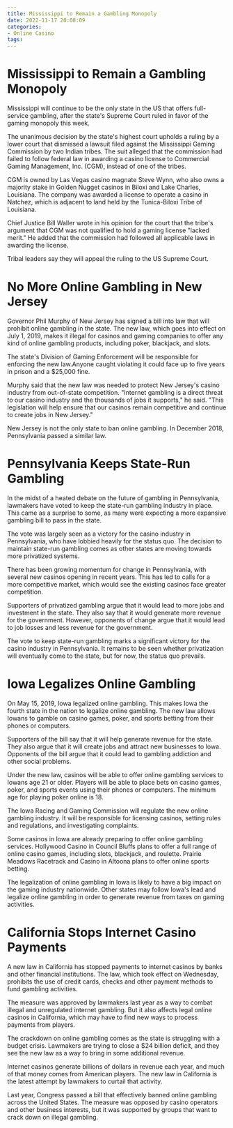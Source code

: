 ```yaml
---
title: Mississippi to Remain a Gambling Monopoly
date: 2022-11-17 20:08:09
categories:
- Online Casino
tags:
---
```



#  Mississippi to Remain a Gambling Monopoly

Mississippi will continue to be the only state in the US that offers full-service gambling, after the state's Supreme Court ruled in favor of the gaming monopoly this week.

The unanimous decision by the state's highest court upholds a ruling by a lower court that dismissed a lawsuit filed against the Mississippi Gaming Commission by two Indian tribes. The suit alleged that the commission had failed to follow federal law in awarding a casino license to Commercial Gaming Management, Inc. (CGM), instead of one of the tribes.

CGM is owned by Las Vegas casino magnate Steve Wynn, who also owns a majority stake in Golden Nugget casinos in Biloxi and Lake Charles, Louisiana. The company was awarded a license to operate a casino in Natchez, which is adjacent to land held by the Tunica-Biloxi Tribe of Louisiana.

Chief Justice Bill Waller wrote in his opinion for the court that the tribe's argument that CGM was not qualified to hold a gaming license "lacked merit." He added that the commission had followed all applicable laws in awarding the license.

Tribal leaders say they will appeal the ruling to the US Supreme Court.

#  No More Online Gambling in New Jersey

Governor Phil Murphy of New Jersey has signed a bill into law that will prohibit online gambling in the state. The new law, which goes into effect on July 1, 2019, makes it illegal for casinos and gaming companies to offer any kind of online gambling products, including poker, blackjack, and slots.

The state's Division of Gaming Enforcement will be responsible for enforcing the new law.Anyone caught violating it could face up to five years in prison and a $25,000 fine.

 Murphy said that the new law was needed to protect New Jersey's casino industry from out-of-state competition. "Internet gambling is a direct threat to our casino industry and the thousands of jobs it supports," he said. "This legislation will help ensure that our casinos remain competitive and continue to create jobs in New Jersey."

New Jersey is not the only state to ban online gambling. In December 2018, Pennsylvania passed a similar law.

#  Pennsylvania Keeps State-Run Gambling

In the midst of a heated debate on the future of gambling in Pennsylvania, lawmakers have voted to keep the state-run gambling industry in place. This came as a surprise to some, as many were expecting a more expansive gambling bill to pass in the state.

The vote was largely seen as a victory for the casino industry in Pennsylvania, who have lobbied heavily for the status quo. The decision to maintain state-run gambling comes as other states are moving towards more privatized systems.

There has been growing momentum for change in Pennsylvania, with several new casinos opening in recent years. This has led to calls for a more competitive market, which would see the existing casinos face greater competition.

Supporters of privatized gambling argue that it would lead to more jobs and investment in the state. They also say that it would generate more revenue for the government. However, opponents of change argue that it would lead to job losses and less revenue for the government.

The vote to keep state-run gambling marks a significant victory for the casino industry in Pennsylvania. It remains to be seen whether privatization will eventually come to the state, but for now, the status quo prevails.

#  Iowa Legalizes Online Gambling

On May 15, 2019, Iowa legalized online gambling. This makes Iowa the fourth state in the nation to legalize online gambling. The new law allows Iowans to gamble on casino games, poker, and sports betting from their phones or computers.

Supporters of the bill say that it will help generate revenue for the state. They also argue that it will create jobs and attract new businesses to Iowa. Opponents of the bill argue that it could lead to gambling addiction and other social problems.

Under the new law, casinos will be able to offer online gambling services to Iowans age 21 or older. Players will be able to place bets on casino games, poker, and sports events using their phones or computers. The minimum age for playing poker online is 18.

The Iowa Racing and Gaming Commission will regulate the new online gambling industry. It will be responsible for licensing casinos, setting rules and regulations, and investigating complaints.

Some casinos in Iowa are already preparing to offer online gambling services. Hollywood Casino in Council Bluffs plans to offer a full range of online casino games, including slots, blackjack, and roulette. Prairie Meadows Racetrack and Casino in Altoona plans to offer online sports betting.

The legalization of online gambling in Iowa is likely to have a big impact on the gaming industry nationwide. Other states may follow Iowa's lead and legalize online gambling in order to generate revenue from taxes on gaming activities.

#  California Stops Internet Casino Payments

A new law in California has stopped payments to internet casinos by banks and other financial institutions. The law, which took effect on Wednesday, prohibits the use of credit cards, checks and other payment methods to fund gambling activities.

The measure was approved by lawmakers last year as a way to combat illegal and unregulated internet gambling. But it also affects legal online casinos in California, which may have to find new ways to process payments from players.

The crackdown on online gambling comes as the state is struggling with a budget crisis. Lawmakers are trying to close a $24 billion deficit, and they see the new law as a way to bring in some additional revenue.

Internet casinos generate billions of dollars in revenue each year, and much of that money comes from American players. The new law in California is the latest attempt by lawmakers to curtail that activity.

Last year, Congress passed a bill that effectively banned online gambling across the United States. The measure was opposed by casino operators and other business interests, but it was supported by groups that want to crack down on illegal gambling.